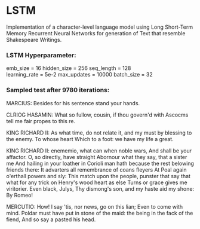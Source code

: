 # LSTM
Implementation of a character-level language model using Long Short-Term Memory Recurrent Neural Networks for generation of Text that resemble Shakespeare Writings. 


### LSTM Hyperparameter:

emb_size = 16
hidden_size = 256 
seq_length = 128  
learning_rate = 5e-2
max_updates = 10000
batch_size = 32


### Sampled test after 9780 iterations:

MARCIUS:
Besides for his sentence stand your hands.

CLRIOG HASAMIN:
What so fullow, cousin, if thou govern'd with
Ascocms tell me fair propes to this re.

KING RICHARD II:
As what time, do not relate it, and my must
by blessing to the enemy. To whose heart
Which to a foot: we have my life a great.

KING RICHARD II:
 enememio, what can when noble wars,
And shall be your affactor. O, so directly, have straight
Abornour what they say, that a sister me
And hailing in your loather in Corioli man hath
because the rest belowing friends there:
It advarters all remembrance of coans fleyers
At Poal again o'erthall powers and sly:
This match upon the people, punster that say
that what for any trick on Henry's wood heart as else
Turns or grace gives me viritorier. Even black, Julys,
Thy dismong's son, and my haste aid my shone:
By Romeo!

MERCUTIO:
How! I say 'tis, nor news, go on this lian;
Even to come with mind. Poldar must have
put in stone of the maid: the being in the fack of the fiend,
And so say a pasted his head.

